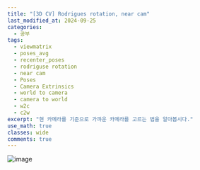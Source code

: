 ```yaml
---
title: "[3D CV] Rodrigues rotation, near cam"
last_modified_at: 2024-09-25
categories:
  - 공부
tags:
  - viewmatrix
  - poses_avg
  - recenter_poses
  - rodriguse rotation
  - near cam
  - Poses
  - Camera Extrinsics
  - world to camera
  - camera to world
  - w2c
  - c2w
excerpt: "현 카메라를 기준으로 가까운 카메라를 고르는 법을 알아봅시다."
use_math: true
classes: wide
comments: true
---
```


![image](https://github.com/user-attachments/assets/e45d7b6a-1cec-4ac8-ae6d-bd50e2d80b7c)

